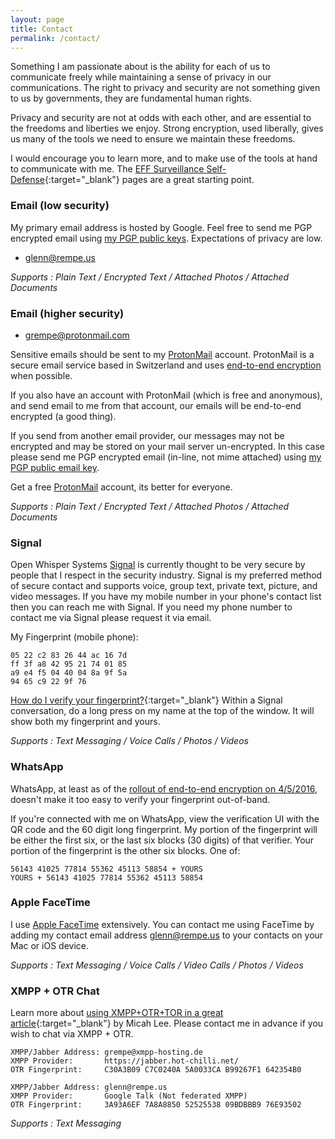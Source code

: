 ```yaml
---
layout: page
title: Contact
permalink: /contact/
---
```


Something I am passionate about is the ability for each of us to communicate freely
while maintaining a sense of privacy in our communications. The right to privacy
and security are not something given to us by governments, they are fundamental
human rights.

Privacy and security are not at odds with each other, and are essential to the
freedoms and liberties we enjoy. Strong encryption, used liberally, gives us
many of the tools we need to ensure we maintain these freedoms.

I would encourage you to learn more, and to make use of the tools at hand to
communicate with me. The [EFF Surveillance Self-Defense](https://ssd.eff.org){:target="_blank"}
pages are a great starting point.

### Email (low security)

My primary email address is hosted by Google. Feel free to send me PGP encrypted
email using [my PGP public keys](/keys/). Expectations of privacy are low.

* [glenn@rempe.us](mailto:glenn@rempe.us)

*Supports : Plain Text / Encrypted Text / Attached Photos / Attached Documents*


### Email (higher security)

* [grempe@protonmail.com](mailto:grempe@protonmail.com)

Sensitive emails should be sent to my [ProtonMail](https://protonmail.com) account.
ProtonMail is a secure email service based in Switzerland and uses
[end-to-end encryption](https://en.wikipedia.org/wiki/End-to-end_encryption)
when possible.

If you also have an account with ProtonMail (which is free and anonymous),
and send email to me from that account, our emails will be end-to-end encrypted
(a good thing).

If you send from another email provider, our messages
may not be encrypted and may be stored on your mail server un-encrypted. In this
case please send me PGP encrypted email (in-line, not mime attached)
using [my PGP public email key](/keys/).

Get a free [ProtonMail](https://protonmail.com) account, its better for everyone.

*Supports : Plain Text / Encrypted Text / Attached Photos / Attached Documents*


### Signal

Open Whisper Systems [Signal](https://whispersystems.org) is currently thought
to be very secure by people that I respect in the security industry.  Signal
is my preferred method of secure contact and supports voice, group text, private
text, picture, and video messages. If you have my mobile number in your phone's contact list then
you can reach me with Signal. If you need my phone number to contact me
via Signal please request it via email.

My Fingerprint (mobile phone):

``` text
05 22 c2 83 26 44 ac 16 7d
ff 3f a8 42 95 21 74 01 85
a9 e4 f5 04 40 04 8a 9f 5a
94 65 c9 22 9f 76
```

[How do I verify your fingerprint?](https://github.com/WhisperSystems/Signal-iOS/wiki/FAQ){:target="_blank"}
Within a Signal conversation, do a long press on my name at the top of the window.
It will show both my fingerprint and yours.

*Supports : Text Messaging / Voice Calls / Photos / Videos*

### WhatsApp

WhatsApp, at least as of the
[rollout of end-to-end encryption on 4/5/2016](https://blog.whatsapp.com/10000618/end-to-end-encryption),
doesn't make it too easy to verify your fingerprint out-of-band.

If you're connected with me on WhatsApp, view the verification UI with the QR code
and the 60 digit long fingerprint. My portion of the fingerprint will be
either the first six, or the last six blocks (30 digits) of that verifier. Your
portion of the fingerprint is the other six blocks. One of:

``` text
56143 41025 77814 55362 45113 58854 + YOURS
YOURS + 56143 41025 77814 55362 45113 58854
```

### Apple FaceTime

I use [Apple FaceTime](https://www.apple.com/ios/facetime/) extensively. You can
contact me using FaceTime by adding my contact email address [glenn@rempe.us](mailto:glenn@rempe.us)
to your contacts on your Mac or iOS device.

*Supports : Text Messaging / Voice Calls / Video Calls / Photos / Videos*


### XMPP + OTR Chat

Learn more about [using XMPP+OTR+TOR in a great article](https://theintercept.com/2015/07/14/communicating-secret-watched/){:target="_blank"} by Micah Lee. Please contact me in advance if you wish to chat via XMPP + OTR.

``` text
XMPP/Jabber Address: grempe@xmpp-hosting.de
XMPP Provider:       https://jabber.hot-chilli.net/
OTR Fingerprint:     C30A3B09 C7C0240A 5A0033CA B99267F1 642354B0
```

``` text
XMPP/Jabber Address: glenn@rempe.us
XMPP Provider:       Google Talk (Not federated XMPP)
OTR Fingerprint:     3A93A6EF 7A8A8850 52525538 09BDBBB9 76E93502
```

*Supports : Text Messaging*
